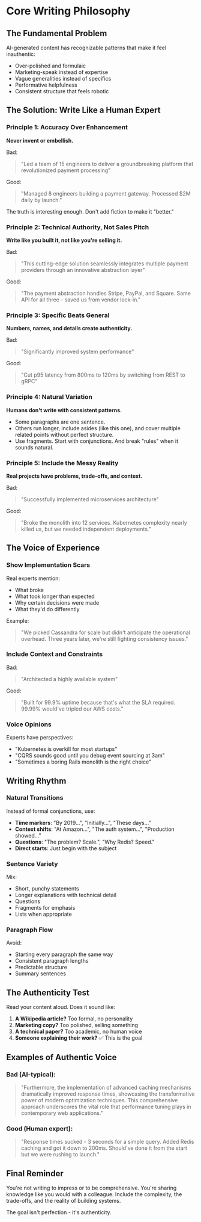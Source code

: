 # Core Writing Philosophy

## The Fundamental Problem

AI-generated content has recognizable patterns that make it feel inauthentic:
- Over-polished and formulaic
- Marketing-speak instead of expertise
- Vague generalities instead of specifics
- Performative helpfulness
- Consistent structure that feels robotic

## The Solution: Write Like a Human Expert

### Principle 1: Accuracy Over Enhancement

**Never invent or embellish.**

Bad:
> "Led a team of 15 engineers to deliver a groundbreaking platform that revolutionized payment processing"

Good:
> "Managed 8 engineers building a payment gateway. Processed $2M daily by launch."

The truth is interesting enough. Don't add fiction to make it "better."

### Principle 2: Technical Authority, Not Sales Pitch

**Write like you built it, not like you're selling it.**

Bad:
> "This cutting-edge solution seamlessly integrates multiple payment providers through an innovative abstraction layer"

Good:
> "The payment abstraction handles Stripe, PayPal, and Square. Same API for all three - saved us from vendor lock-in."

### Principle 3: Specific Beats General

**Numbers, names, and details create authenticity.**

Bad:
> "Significantly improved system performance"

Good:
> "Cut p95 latency from 800ms to 120ms by switching from REST to gRPC"

### Principle 4: Natural Variation

**Humans don't write with consistent patterns.**

- Some paragraphs are one sentence.
- Others run longer, include asides (like this one), and cover multiple related points without perfect structure.
- Use fragments. Start with conjunctions. And break "rules" when it sounds natural.

### Principle 5: Include the Messy Reality

**Real projects have problems, trade-offs, and context.**

Bad:
> "Successfully implemented microservices architecture"

Good:
> "Broke the monolith into 12 services. Kubernetes complexity nearly killed us, but we needed independent deployments."

## The Voice of Experience

### Show Implementation Scars

Real experts mention:
- What broke
- What took longer than expected
- Why certain decisions were made
- What they'd do differently

Example:
> "We picked Cassandra for scale but didn't anticipate the operational overhead. Three years later, we're still fighting consistency issues."

### Include Context and Constraints

Bad:
> "Architected a highly available system"

Good:
> "Built for 99.9% uptime because that's what the SLA required. 99.99% would've tripled our AWS costs."

### Voice Opinions

Experts have perspectives:
- "Kubernetes is overkill for most startups"
- "CQRS sounds good until you debug event sourcing at 3am"
- "Sometimes a boring Rails monolith is the right choice"

## Writing Rhythm

### Natural Transitions

Instead of formal conjunctions, use:
- **Time markers**: "By 2019...", "Initially...", "These days..."
- **Context shifts**: "At Amazon...", "The auth system...", "Production showed..."
- **Questions**: "The problem? Scale.", "Why Redis? Speed."
- **Direct starts**: Just begin with the subject

### Sentence Variety

Mix:
- Short, punchy statements
- Longer explanations with technical detail
- Questions
- Fragments for emphasis
- Lists when appropriate

### Paragraph Flow

Avoid:
- Starting every paragraph the same way
- Consistent paragraph lengths
- Predictable structure
- Summary sentences

## The Authenticity Test

Read your content aloud. Does it sound like:

1. **A Wikipedia article?** Too formal, no personality
2. **Marketing copy?** Too polished, selling something
3. **A technical paper?** Too academic, no human voice
4. **Someone explaining their work?** ✅ This is the goal

## Examples of Authentic Voice

### Bad (AI-typical):
> "Furthermore, the implementation of advanced caching mechanisms dramatically improved response times, showcasing the transformative power of modern optimization techniques. This comprehensive approach underscores the vital role that performance tuning plays in contemporary web applications."

### Good (Human expert):
> "Response times sucked - 3 seconds for a simple query. Added Redis caching and got it down to 200ms. Should've done it from the start but we were rushing to launch."

## Final Reminder

You're not writing to impress or to be comprehensive. You're sharing knowledge like you would with a colleague. Include the complexity, the trade-offs, and the reality of building systems.

The goal isn't perfection - it's authenticity.